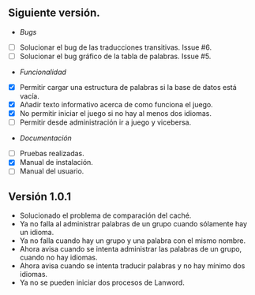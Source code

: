 ## Siguiente versión.

- *Bugs*
 - [ ] Solucionar el bug de las traducciones transitivas. Issue #6.
 - [ ] Solucionar el bug gráfico de la tabla de palabras. Issue #5.
- *Funcionalidad*
 - [x] Permitir cargar una estructura de palabras si la base de datos está vacía.
 - [x] Añadir texto informativo acerca de como funciona el juego.
 - [x] No permitir iniciar el juego si no hay al menos dos idiomas.
 - [ ] Permitir desde administración ir a juego y vicebersa.
- *Documentación*
 - [ ] Pruebas realizadas.
 - [x] Manual de instalación.
 - [ ] Manual del usuario.

## Versión 1.0.1
- Solucionado el problema de comparación del caché.
- Ya no falla al administrar palabras de un grupo cuando sólamente hay un idioma.
- Ya no falla cuando hay un grupo y una palabra con el mismo nombre.
- Ahora avisa cuando se intenta administrar las palabras de un grupo, cuando no hay idiomas.
- Ahora avisa cuando se intenta traducir palabras y no hay mínimo dos idiomas.
- Ya no se pueden iniciar dos procesos de Lanword.
